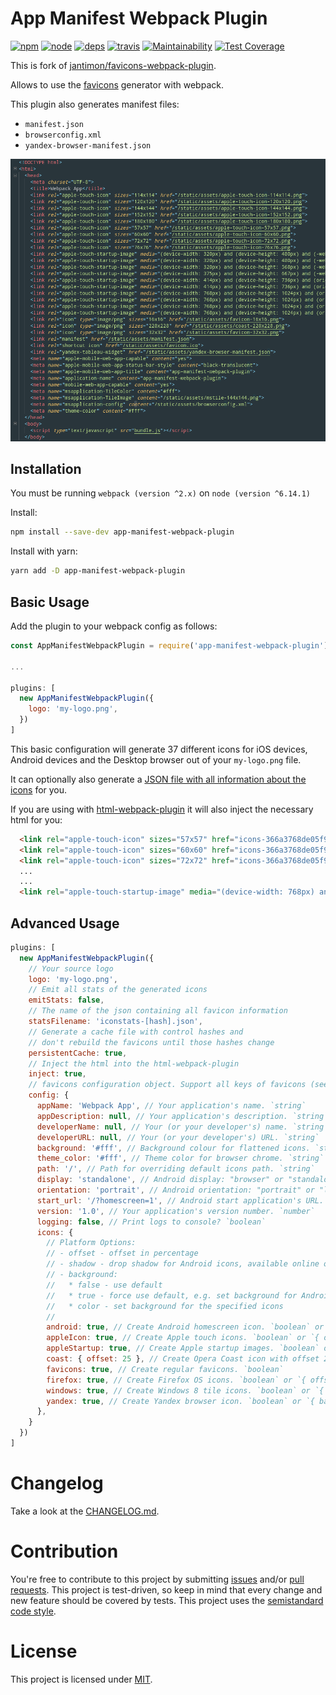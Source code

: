 App Manifest Webpack Plugin
========================================

[![npm][npm]][npm-url]
[![node][node]][node-url]
[![deps][deps]][deps-url]
[![travis][travis]][travis-url]
[![Maintainability](https://api.codeclimate.com/v1/badges/ea3844bff7db00d519de/maintainability)](https://codeclimate.com/github/romanlex/app-manifest-webpack-plugin/maintainability)
[![Test Coverage](https://api.codeclimate.com/v1/badges/ea3844bff7db00d519de/test_coverage)](https://codeclimate.com/github/romanlex/app-manifest-webpack-plugin/test_coverage)

[npm]: https://img.shields.io/npm/v/app-manifest-webpack-plugin.svg
[npm-url]: https://www.npmjs.com/package/app-manifest-webpack-plugin

[node]: https://img.shields.io/node/v/app-manifest-webpack-plugin.svg
[node-url]: https://nodejs.org

[travis]: https://travis-ci.org/gilbarbara/app-manifest-webpack-plugin.svg
[travis-url]: https://travis-ci.org/romanlex/app-manifest-webpack-plugin

[deps]: https://david-dm.org/romanlex/app-manifest-webpack-plugin.svg
[deps-url]: https://david-dm.org/romanlex/app-manifest-webpack-plugin

This is fork of [jantimon/favicons-webpack-plugin](https://github.com/jantimon/favicons-webpack-plugin).

Allows to use the [favicons](https://github.com/haydenbleasel/favicons) generator with webpack.

This plugin also generates manifest files:

+ `manifest.json`
+ `browserconfig.xml`
+ `yandex-browser-manifest.json`

![Screenshot](example/Screenshot_20180401_111647.png?raw=true "Screenshot")

Installation
------------

You must be running `webpack (version ^2.x)` on `node (version ^6.14.1)`

Install:

```bash
npm install --save-dev app-manifest-webpack-plugin
```

Install with yarn:

```bash
yarn add -D app-manifest-webpack-plugin
```

Basic Usage
-----------

Add the plugin to your webpack config as follows:

```javascript
const AppManifestWebpackPlugin = require('app-manifest-webpack-plugin')

...

plugins: [
  new AppManifestWebpackPlugin({
    logo: 'my-logo.png',
  })
]
```

This basic configuration will generate 37 different icons for iOS devices, Android devices and the Desktop browser out of your `my-logo.png` file.

It can optionally also generate a [JSON file with all information about the icons](https://github.com/jantimon/favicons-webpack-plugin/blob/master/test/fixtures/expected/generate-html/iconstats.json) for you.

If you are using with [html-webpack-plugin](https://github.com/ampedandwired/html-webpack-plugin) it will also inject the necessary html for you:

```html
  <link rel="apple-touch-icon" sizes="57x57" href="icons-366a3768de05f9e78c392fa62b8fbb80/apple-touch-icon-57x57.png">
  <link rel="apple-touch-icon" sizes="60x60" href="icons-366a3768de05f9e78c392fa62b8fbb80/apple-touch-icon-60x60.png">
  <link rel="apple-touch-icon" sizes="72x72" href="icons-366a3768de05f9e78c392fa62b8fbb80/apple-touch-icon-72x72.png">
  ...
  ...
  <link rel="apple-touch-startup-image" media="(device-width: 768px) and (device-height: 1024px) and (orientation: portrait) and (-webkit-device-pixel-ratio: 2)" href="icons-366a3768de05f9e78c392fa62b8fbb80/apple-touch-startup-image-1536x2008.png">
```

Advanced Usage
-----------

```javascript
plugins: [
  new AppManifestWebpackPlugin({
    // Your source logo
    logo: 'my-logo.png',
    // Emit all stats of the generated icons
    emitStats: false,
    // The name of the json containing all favicon information
    statsFilename: 'iconstats-[hash].json',
    // Generate a cache file with control hashes and
    // don't rebuild the favicons until those hashes change
    persistentCache: true,
    // Inject the html into the html-webpack-plugin
    inject: true,
    // favicons configuration object. Support all keys of favicons (see https://github.com/haydenbleasel/favicons)
    config: {
      appName: 'Webpack App', // Your application's name. `string`
      appDescription: null, // Your application's description. `string`
      developerName: null, // Your (or your developer's) name. `string`
      developerURL: null, // Your (or your developer's) URL. `string`
      background: '#fff', // Background colour for flattened icons. `string`
      theme_color: '#fff', // Theme color for browser chrome. `string`
      path: '/', // Path for overriding default icons path. `string`
      display: 'standalone', // Android display: "browser" or "standalone". `string`
      orientation: 'portrait', // Android orientation: "portrait" or "landscape". `string`
      start_url: '/?homescreen=1', // Android start application's URL. `string`
      version: '1.0', // Your application's version number. `number`
      logging: false, // Print logs to console? `boolean`
      icons: {
        // Platform Options:
        // - offset - offset in percentage
        // - shadow - drop shadow for Android icons, available online only
        // - background:
        //   * false - use default
        //   * true - force use default, e.g. set background for Android icons
        //   * color - set background for the specified icons
        //
        android: true, // Create Android homescreen icon. `boolean` or `{ offset, background, shadow }`
        appleIcon: true, // Create Apple touch icons. `boolean` or `{ offset, background }`
        appleStartup: true, // Create Apple startup images. `boolean` or `{ offset, background }`
        coast: { offset: 25 }, // Create Opera Coast icon with offset 25%. `boolean` or `{ offset, background }`
        favicons: true, // Create regular favicons. `boolean`
        firefox: true, // Create Firefox OS icons. `boolean` or `{ offset, background }`
        windows: true, // Create Windows 8 tile icons. `boolean` or `{ background }`
        yandex: true, // Create Yandex browser icon. `boolean` or `{ background }`
      },
    }
  })
]
```

# Changelog

Take a look at the  [CHANGELOG.md](https://github.com/romanlex/favicons-webpack-plugin/tree/master/CHANGELOG.md).


# Contribution

You're free to contribute to this project by submitting [issues](https://github.com/romanlex/favicons-webpack-plugin/issues) and/or [pull requests](https://github.com/romanlex/favicons-webpack-plugin/pulls). This project is test-driven, so keep in mind that every change and new feature should be covered by tests.
This project uses the [semistandard code style](https://github.com/Flet/semistandard).

# License

This project is licensed under [MIT](https://github.com/romanlex/favicons-webpack-plugin/blob/master/LICENSE).

